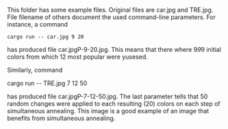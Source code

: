 This folder has some example files.  Original files are car.jpg and TRE.jpg. File filename of others document the used command-line parameters.
For instance, a command

    cargo run -- car.jpg 9 20

has produced file car.jpgP-9-20.jpg. This means that there where 9*9*9 initial colors from which 12 most popular were yusesed.

Similarly, command

   cargo run -- TRE.jpg 7 12 50

has produced file car.jpgP-7-12-50.jpg.  The last parameter tells that 50 random changes were applied to each resulting (20) colors on each step of simultaneous annealing.  This image is a good example of an image that benefits from simultaneous annealing.



